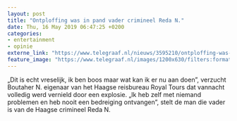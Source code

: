 ```yaml
---
layout: post
title: "Ontploffing was in pand vader crimineel Reda N."
date: Thu, 16 May 2019 06:47:25 +0200
categories: 
- entertainment 
- opinie 
externe_link: "https://www.telegraaf.nl/nieuws/3595210/ontploffing-was-in-pand-vader-crimineel-reda-n"
feature_image: "https://www.telegraaf.nl/images/1200x630/filters:format(jpeg):quality(80)/cdn-kiosk-api.telegraaf.nl/879c068a-77c5-11e9-b92a-02d2fb1aa1d7.jpg"
---
```


<p class="intro">„Dit is echt vreselijk, ik ben boos maar wat kan ik er nu aan doen”, verzucht Boutaher N. eigenaar van het Haagse reisbureau Royal Tours dat vannacht volledig werd vernield door een explosie. „Ik heb zelf met niemand problemen en heb nooit een bedreiging ontvangen”, stelt de man die vader is van de Haagse crimineel Reda N.</p>
